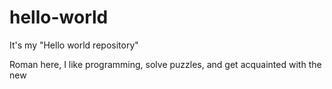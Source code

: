# hello-world
It's my "Hello world repository"

Roman here, I like programming, solve puzzles, and get acquainted with the new

